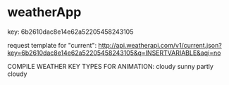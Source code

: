 # weatherApp

key: 6b2610dac8e14e62a52205458243105

request template for "current": http://api.weatherapi.com/v1/current.json?key=6b2610dac8e14e62a52205458243105&q=INSERTVARIABLE&aqi=no

COMPILE WEATHER KEY TYPES FOR ANIMATION:
  cloudy
  sunny
  partly cloudy
  